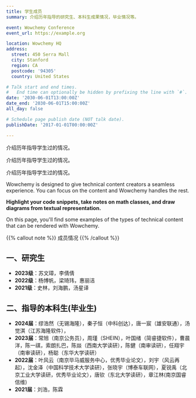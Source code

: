 ```yaml
---
title: 学生成员
summary: 介绍历年指导的研究生、本科生成果情况，毕业情况等。

event: Wowchemy Conference
event_url: https://example.org

location: Wowchemy HQ
address:
  street: 450 Serra Mall
  city: Stanford
  region: CA
  postcode: '94305'
  country: United States

# Talk start and end times.
#   End time can optionally be hidden by prefixing the line with `#`.
date: '2030-06-01T13:00:00Z'
date_end: '2030-06-01T15:00:00Z'
all_day: false

# Schedule page publish date (NOT talk date).
publishDate: '2017-01-01T00:00:00Z'

---
```




介绍历年指导学生过的情况。

介绍历年指导学生过的情况。

介绍历年指导学生过的情况。

Wowchemy is designed to give technical content creators a seamless experience. You can focus on the content and Wowchemy handles the rest.

**Highlight your code snippets, take notes on math classes, and draw diagrams from textual representation.**

On this page, you'll find some examples of the types of technical content that can be rendered with Wowchemy.


{{% callout note %}}
成员情况
{{% /callout %}}

## 一、研究生

- **2023级**：苏文璋，李倩倩
- **2022级**：杨博帆，梁琦玮，惠丽洁
- **2021级**：史林，刘海鹏，汤星译

## 二、指导的本科生(毕业生)

- **2024届**：缪浩然（无锡海隆），秦子恒（中科创达），唐一宸（雄安联通），汤觉淇（江苏海隆软件），
- **2023届**：常旭（南京公务员），周瑾（SHEIN），叶国绪（简睿捷软件），曹晨洋，陈一祺，索朗扎巴，陈燚（西南大学读研），陈健（南审读研），任翔宇（南审读研），杨聪（东华大学读研）
- **2022届**：叶风云（南京毕马威服务中心，优秀毕业论文），刘宇（风云再起），沈金泽（中国科学技术大学读研），张晓宇（博泰车联网），夏锐禹（北京工业大学读研，优秀毕业论文），唐钦（东北大学读研），章江林(南京国睿信维) 
- **2021届**：刘浩，陈霖
